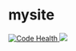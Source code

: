 # mysite
<a href="https://landscape.io/github/bro-bro/mysite/master">
  <img alt="Code Health" src="https://landscape.io/github/bro-bro/mysite/master/landscape.svg?style=flat"/>
</a>
<a href="https://travis-ci.org/bro-bro/mysite"><img src="https://travis-ci.org/bro-bro/mysite.svg?branch=master"></a>